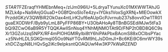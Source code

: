 $START$FZEraqfYHMEbnMeq+/zlJm096lU+5LdryaTYunuXc01MXWWTAhJGMZLk4p+Na9AnjGGuaD+0GBfQnoSloTe4zy+IYGks1VoxSgXRNj+MlEOowkXPrzddGKzV3QWBiR2OkOax4ntLirK2uf6eAUpGcPJvrnub237s8ovvIOw1TR01guaEXODWrF/Byb9yLmL8PyFFP86BY+U3ObAHoAy8TBnBGSEdiMJw5tFa3bQi9ZCwO6aB9R5YTQQKAwIlSnNsq4YNhMjNMOTAt9D/FNP2tOBD8Q6C9sXr13GZoUzq5NPX/RF4mPIOHGMlRylbi8tY6hiPAkPbxBAcmS88xOClbsPYac+z5NvHLDLSGKQrmqi05Oo9NaYTGvRM9hLJsD0mJI+Bc6KEi9C6mrWY39sxhDCZqpN8LHQvSg2iKc9eIpksntQOAQUwf4w3KP7kWaRZ$END$